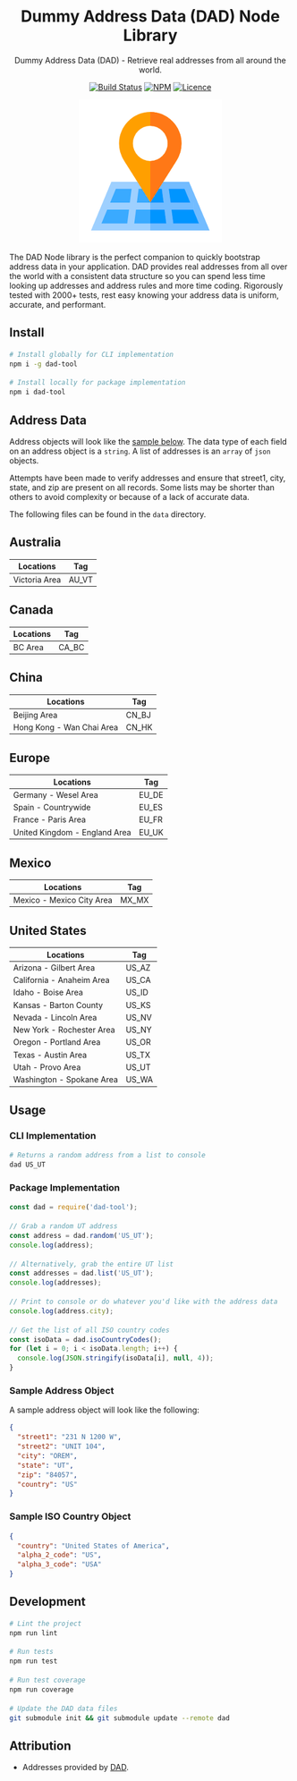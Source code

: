 <div align="center">

# Dummy Address Data (DAD) Node Library

Dummy Address Data (DAD) - Retrieve real addresses from all around the world.

[![Build Status](https://github.com/Justintime50/dad-node/workflows/build/badge.svg)](https://github.com/Justintime50/dad-node/actions)
[![NPM](https://img.shields.io/npm/v/dad-tool)](https://www.npmjs.com/package/dad-tool)
[![Licence](https://img.shields.io/github/license/justintime50/dad-node)](https://opensource.org/licenses/mit-license.php)

<img src="https://raw.githubusercontent.com/justintime50/assets/main/src/dad/showcase.png" alt="Showcase">

</div>

The DAD Node library is the perfect companion to quickly bootstrap address data in your application. DAD provides real addresses from all over the world with a consistent data structure so you can spend less time looking up addresses and address rules and more time coding. Rigorously tested with 2000+ tests, rest easy knowing your address data is uniform, accurate, and performant.

## Install

```bash
# Install globally for CLI implementation
npm i -g dad-tool

# Install locally for package implementation
npm i dad-tool
```

## Address Data

Address objects will look like the [sample below](#sample-address-object). The data type of each field on an address object is a `string`. A list of addresses is an `array` of `json` objects.

Attempts have been made to verify addresses and ensure that street1, city, state, and zip are present on all records. Some lists may be shorter than others to avoid complexity or because of a lack of accurate data.

The following files can be found in the `data` directory.

## Australia

| Locations     | Tag   |
| ------------- | ----- |
| Victoria Area | AU_VT |

## Canada

| Locations | Tag   |
| --------- | ----- |
| BC Area   | CA_BC |

## China

| Locations                 | Tag   |
| ------------------------- | ----- |
| Beijing Area              | CN_BJ |
| Hong Kong - Wan Chai Area | CN_HK |

## Europe

| Locations                     | Tag   |
| ----------------------------- | ----- |
| Germany - Wesel Area          | EU_DE |
| Spain - Countrywide           | EU_ES |
| France - Paris Area           | EU_FR |
| United Kingdom - England Area | EU_UK |

## Mexico

| Locations                 | Tag   |
| ------------------------- | ----- |
| Mexico - Mexico City Area | MX_MX |

## United States

| Locations                 | Tag   |
| ------------------------- | ----- |
| Arizona - Gilbert Area    | US_AZ |
| California - Anaheim Area | US_CA |
| Idaho - Boise Area        | US_ID |
| Kansas - Barton County    | US_KS |
| Nevada - Lincoln Area     | US_NV |
| New York - Rochester Area | US_NY |
| Oregon - Portland Area    | US_OR |
| Texas - Austin Area       | US_TX |
| Utah - Provo Area         | US_UT |
| Washington - Spokane Area | US_WA |

## Usage

### CLI Implementation

```bash
# Returns a random address from a list to console
dad US_UT
```

### Package Implementation

```javascript
const dad = require('dad-tool');

// Grab a random UT address
const address = dad.random('US_UT');
console.log(address);

// Alternatively, grab the entire UT list
const addresses = dad.list('US_UT');
console.log(addresses);

// Print to console or do whatever you'd like with the address data
console.log(address.city);

// Get the list of all ISO country codes
const isoData = dad.isoCountryCodes();
for (let i = 0; i < isoData.length; i++) {
  console.log(JSON.stringify(isoData[i], null, 4));
}
```

### Sample Address Object

A sample address object will look like the following:

```json
{
  "street1": "231 N 1200 W",
  "street2": "UNIT 104",
  "city": "OREM",
  "state": "UT",
  "zip": "84057",
  "country": "US"
}
```

### Sample ISO Country Object

```json
{
  "country": "United States of America",
  "alpha_2_code": "US",
  "alpha_3_code": "USA"
}
```

## Development

```bash
# Lint the project
npm run lint

# Run tests
npm run test

# Run test coverage
npm run coverage

# Update the DAD data files
git submodule init && git submodule update --remote dad
```

## Attribution

- Addresses provided by [DAD](https://github.com/justintime50/dad).
